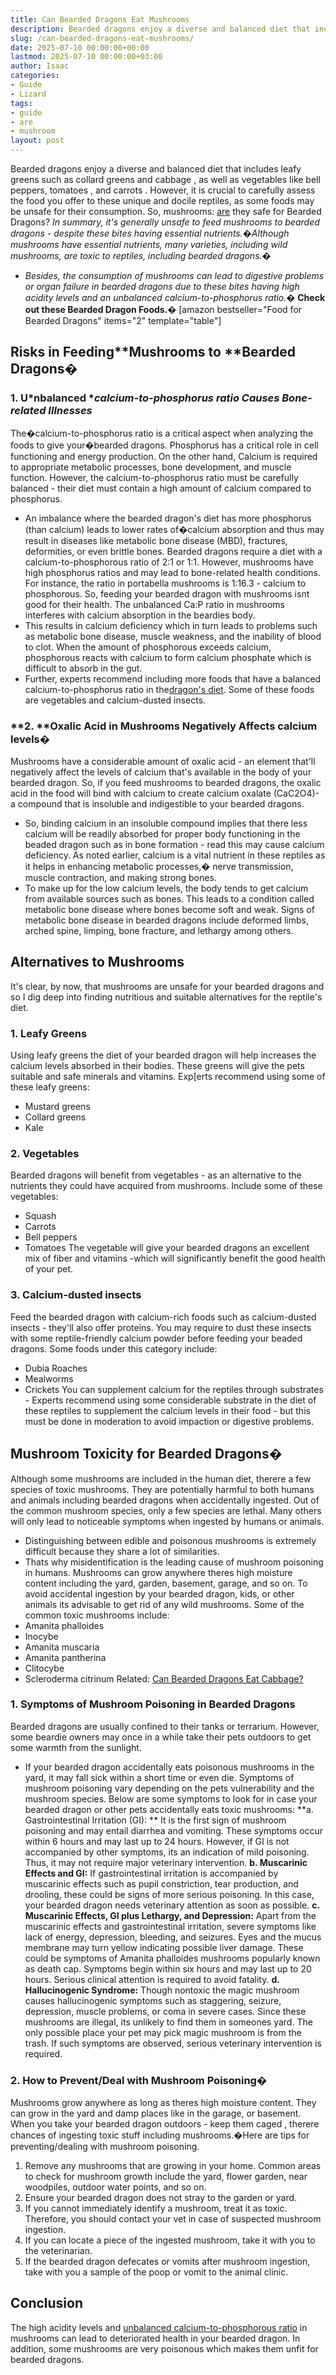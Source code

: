 ```yaml
---
title: Can Bearded Dragons Eat Mushrooms
description: Bearded dragons enjoy a diverse and balanced diet that includes leafy greens such as collard greens and cabbage , as well as vegetables like bell peppers,...
slug: /can-bearded-dragons-eat-mushrooms/
date: 2025-07-10 00:00:00+00:00
lastmod: 2025-07-10 00:00:00+03:00
author: Isaac
categories:
- Guide
- Lizard
tags:
- guide
- are
- mushroom
layout: post
---
```

Bearded dragons enjoy a diverse and balanced diet that includes leafy greens such as collard greens and
cabbage
, as well as vegetables like bell peppers,
tomatoes
, and
carrots
.
However, it is crucial to carefully assess the food you offer to these unique and docile reptiles, as some foods may be unsafe for their consumption.
So, mushrooms: [are](https://pestpolicy.com/are-blue-tailed-lizards-poisonous/) they safe for Bearded Dragons?
*In summary, it's generally unsafe to feed mushrooms to bearded dragons - despite these bites having essential nutrients.�Although mushrooms have essential nutrients, many varieties, including wild mushrooms, are toxic to reptiles, including bearded dragons.�*
- *Besides, the consumption of mushrooms can lead to digestive problems or organ failure in bearded dragons due to these bites having high acidity levels and an unbalanced calcium-to-phosphorus ratio.�*
**Check out these Bearded Dragon Foods.�**
[amazon bestseller="Food for Bearded Dragons" items="2" template="table"]
## Risks in Feeding**Mushrooms to ****Bearded Dragons�**
### **1. U***nbalanced **calcium-to-phosphorus ratio Causes Bone-related Illnesses*
The�calcium-to-phosphorus ratio is a critical aspect when analyzing the foods to give your�bearded dragons. Phosphorus has a critical role in cell functioning and energy production. On the other hand, Calcium is required to appropriate metabolic processes, bone development, and muscle function.
However, the calcium-to-phosphorus ratio must be carefully balanced - their diet must contain a high amount of calcium compared to phosphorus.
- An imbalance where the bearded dragon's diet has more phosphorus (than calcium) leads to lower rates of�calcium absorption and thus may result in diseases like metabolic bone disease (MBD), fractures, deformities, or even brittle bones.
Bearded dragons require a diet with a calcium-to-phosphorous ratio of 2:1 or 1:1. However, mushrooms have high phosphorus ratios and may lead to bone-related health conditions. For instance, the ratio in portabella mushrooms is 1:16.3 - calcium to phosphorous.
So, feeding your bearded dragon with mushrooms isnt good for their health. The unbalanced Ca:P ratio in mushrooms interferes with calcium absorption in the beardies body.
- This results in calcium deficiency which in turn leads to problems such as metabolic bone disease, muscle weakness, and the inability of blood to clot.
When the amount of phosphorous exceeds calcium, phosphorous reacts with calcium to form calcium phosphate which is difficult to absorb in the gut.
- Further, experts recommend including more foods that have a balanced calcium-to-phosphorus ratio in the[dragon's diet](https://pestpolicy.com/what-do-bearded-dragons-eat/). Some of these foods are vegetables and calcium-dusted insects.
### **2. ****Oxalic Acid in Mushrooms Negatively Affects calcium levels�**
Mushrooms have a considerable amount of oxalic acid - an element that'll negatively affect the levels of calcium that's available in the body of your bearded dragon.
So, if you feed mushrooms to bearded dragons, the oxalic acid in the food will bind with calcium to create calcium oxalate (CaC2O4)- a compound that is insoluble and indigestible to your bearded dragons.
- So, binding calcium in an insoluble compound implies that there less calcium will be readily absorbed for proper body functioning in the beaded dragon such as in bone formation - read this may cause calcium deficiency.
As noted earlier, calcium is a vital nutrient in these reptiles as it helps in enhancing metabolic processes,� nerve transmission, muscle contraction, and making strong bones.
- To make up for the low calcium levels, the body tends to get calcium from available sources such as bones. This leads to a condition called metabolic bone disease where bones become soft and weak.
Signs of metabolic bone disease in bearded dragons include deformed limbs, arched spine, limping, bone fracture, and lethargy among others.
## Alternatives to Mushrooms
It's clear, by now, that mushrooms are unsafe for your bearded dragons and so I dig deep into finding nutritious and suitable alternatives for the reptile's diet.
### 1. Leafy Greens
Using leafy greens the diet of your bearded dragon will help increases the calcium levels absorbed in their bodies.
These greens will give the pets suitable and safe minerals and vitamins. Exp[erts recommend using some of these leafy greens:
- Mustard greens
- Collard greens
- Kale
### 2. Vegetables
Bearded dragons will benefit from vegetables - as an alternative to the nutrients they could have acquired from mushrooms.
Include some of these vegetables:
- Squash
- Carrots
- Bell peppers
- Tomatoes
The vegetable will give your bearded dragons an excellent mix of fiber and vitamins -which will significantly benefit the good health of your pet.
### 3. Calcium-dusted insects
Feed the bearded dragon with calcium-rich foods such as calcium-dusted insects - they'll also offer proteins. You may require to dust these insects with some reptile-friendly calcium powder before feeding your beaded dragons.
Some foods under this category include:
- Dubia Roaches
- Mealworms
- Crickets
You can supplement calcium for the reptiles through substrates - Experts recommend using some considerable
substrate
in the diet of these reptiles to supplement the calcium levels in their food - but this must be done in moderation to avoid impaction or digestive problems.
## **Mushroom Toxicity for Bearded Dragons�**
Although some mushrooms are included in the human diet, therere a few species of toxic mushrooms. They are potentially harmful to both humans and animals including bearded dragons when accidentally ingested.
Out of the common mushroom species, only a few species are lethal. Many others will only lead to noticeable symptoms when ingested by humans or animals.
- Distinguishing between edible and poisonous mushrooms is extremely difficult because they share a lot of similarities.
- Thats why misidentification is the leading cause of mushroom poisoning in humans.
Mushrooms can grow anywhere theres high moisture content including the yard, garden, basement, garage, and so on. To avoid accidental ingestion by your bearded dragon, kids, or other animals its advisable to get rid of any wild mushrooms.
Some of the common toxic mushrooms include:
- Amanita phalloides
- Inocybe
- Amanita muscaria
- Amanita pantherina
- Clitocybe
- Scleroderma citrinum
Related:
[Can Bearded Dragons Eat Cabbage?](https://pestpolicy.com/can-bearded-dragons-eat-cabbage/)
### **1. Symptoms of Mushroom Poisoning in Bearded Dragons**
Bearded dragons are usually confined to their tanks or terrarium. However, some beardie owners may once in a while take their pets outdoors to get some warmth from the sunlight.
- If your bearded dragon accidentally eats poisonous mushrooms in the yard, it may fall sick within a short time or even die.
Symptoms of mushroom poisoning vary depending on the pets vulnerability and the mushroom species. Below are some symptoms to look for in case your bearded dragon or other pets accidentally eats toxic mushrooms:
**a. Gastrointestinal Irritation (GI): **
It is the first sign of mushroom poisoning and may entail diarrhea and vomiting. These symptoms occur within 6 hours and may last up to 24 hours. However, if GI is not accompanied by other symptoms, its an indication of mild poisoning. Thus, it may not require major veterinary intervention.
**b. Muscarinic Effects and GI:**
If gastrointestinal irritation is accompanied by muscarinic effects such as pupil constriction, tear production, and drooling, these could be signs of more serious poisoning. In this case, your bearded dragon needs veterinary attention as soon as possible.
**c. Muscarinic Effects, GI plus Lethargy, and Depression:**
Apart from the muscarinic effects and gastrointestinal irritation, severe symptoms like lack of energy, depression, bleeding, and seizures. Eyes and the mucus membrane may turn yellow indicating possible liver damage.
These could be symptoms of Amanita phalloides mushrooms popularly known as death cap. Symptoms begin within six hours and may last up to 20 hours. Serious clinical attention is required to avoid fatality.
**d. Hallucinogenic Syndrome:**
Though nontoxic the magic mushroom causes hallucinogenic symptoms such as staggering, seizure, depression, muscle problems, or coma in severe cases. Since these mushrooms are illegal, its unlikely to find them in someones yard.
The only possible place your pet may pick magic mushroom is from the trash. If such symptoms are observed, serious veterinary intervention is required.
### **2. How to Prevent/Deal with Mushroom Poisoning�**
Mushrooms grow anywhere as long as theres high moisture content. They can grow in the yard and damp places like in the garage, or basement.
When you take your bearded dragon outdoors -
keep them caged
, therere chances of ingesting toxic stuff including mushrooms.�Here are tips for preventing/dealing with mushroom poisoning.
1. Remove any mushrooms that are growing in your home. Common areas to check for mushroom growth include the yard, flower garden, near woodpiles, outdoor water points, and so on.
2. Ensure your bearded dragon does not stray to the garden or yard.
3. If you cannot immediately identify a mushroom, treat it as toxic. Therefore, you should contact your vet in case of suspected mushroom ingestion.
4. If you can locate a piece of the ingested mushroom, take it with you to the veterinarian.
5. If the bearded dragon defecates or vomits after mushroom ingestion, take with you a sample of the poop or vomit to the animal clinic.
## **Conclusion**
The high acidity levels and
[unbalanced calcium-to-phosphorous ratio](https://www.canr.msu.edu/news/which_pet_is_right_for_me)
in mushrooms can lead to deteriorated health in your bearded dragon. In addition, some mushrooms are very poisonous which makes them unfit for bearded dragons.